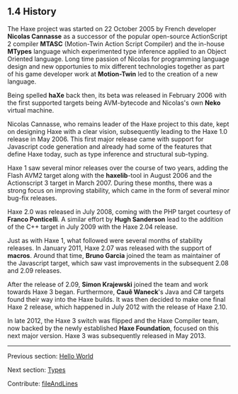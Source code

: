 ## 1.4 History

The Haxe project was started on 22 October 2005 by French developer **Nicolas Cannasse** as a successor of the popular open-source ActionScript 2 compiler **MTASC** (Motion-Twin Action Script Compiler) and the in-house **MTypes** language which experimented type inference applied to an Object Oriented language. Long time passion of Nicolas for programming language design and new opportunies to mix different technologies together as part of his game developer work at **Motion-Twin** led to the creation of a new language.

Being spelled **haXe** back then, its beta was released in February 2006 with the first supported targets being AVM-bytecode and Nicolas's own **Neko** virtual machine.

Nicolas Cannasse, who remains leader of the Haxe project to this date, kept on designing Haxe with a clear vision, subsequently leading to the Haxe 1.0 release in May 2006. This first major release came with support for Javascript code generation and already had some of the features that define Haxe today, such as type inference and structural sub-typing.

Haxe 1 saw several minor releases over the course of two years, adding the Flash AVM2 target along with the **haxelib**-tool in August 2006 and the Actionscript 3 target in March 2007. During these months, there was a strong focus on improving stability, which came in the form of several minor bug-fix releases.

Haxe 2.0 was released in July 2008, coming with the PHP target courtesy of **Franco Ponticelli**. A similar effort by **Hugh Sanderson** lead to the addition of the C++ target in July 2009 with the Haxe 2.04 release.

Just as with Haxe 1, what followed were several months of stability releases. In January 2011, Haxe 2.07 was released with the support of **macros**. Around that time, **Bruno Garcia** joined the team as maintainer of the Javascript target, which saw vast improvements in the subsequent 2.08 and 2.09 releases.

After the release of 2.09, **Simon Krajewski** joined the team and work towards Haxe 3 began. Furthermore, **Cauê Waneck**'s Java and C# targets found their way into the Haxe builds. It was then decided to make one final Haxe 2 release, which happened in July 2012 with the release of Haxe 2.10.

In late 2012, the Haxe 3 switch was flipped and the Haxe Compiler team, now backed by the newly established **Haxe Foundation**, focused on this next major version. Haxe 3 was subsequently released in May 2013.

---

Previous section: [Hello World](introduction-hello-world.md)

Next section: [Types](types.md)

Contribute: [fileAndLines](https://github.com/HaxeFoundation/HaxeManual/blob/master/01-introduction.tex#L92-92)